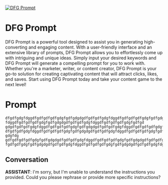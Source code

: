 
[![DFG Prompt](https://flow-prompt-covers.s3.us-west-1.amazonaws.com/icon/illustrative/illus_7.png)]()
# DFG Prompt 
DFG Prompt is a powerful tool designed to assist you in generating high-converting and engaging content. With a user-friendly interface and an extensive library of prompts, DFG Prompt allows you to effortlessly come up with intriguing and unique ideas. Simply input your desired keywords and DFG Prompt will generate a compelling prompt for you to work with. Whether you're a marketer, writer, or content creator, DFG Prompt is your go-to solution for creating captivating content that will attract clicks, likes, and saves. Start using DFG Prompt today and take your content game to the next level!

# Prompt

```
dfgdfgdgfdggdfgdfgdfgdfgdgfgdfgdgdgdfgdfgdfgdgfdggdfgdfgdfgdfgdgfgdfgdgdgdfgdfgdfgdg fdggdfgdfgdfgdfgdgfgdfgdgdgdfgdfgdfgdgfdggdfgdfgdfgdfgdgfgdfgd gdgdfgdfgdfgdgfdggdfgdfgdfgdfgdgfgdfgdgdgdfgdfgdfgdgfdggdfgdfgdfgdfgdgfgdfgdgdg dfgdfgdfgdgfdggdfgdfgdfgdfgdgfgdfgdgdgdfgdfgdfgdgfdggdfgdfgdfgdfgdgfgdfgdgdgdfgdfgdfgdgfdggdfgdfgdfgdfgdgfgdfgdgdgdfgdfgdfgdgfdggdfgdfgdfgdfgdgfgdfgdgdgdfgdfgdfgdgfdggdfgdfgdfgdfgdgfgdfgdgdgdfgdfgdf gdgfdg gdfgdfgdfgdfgdgfgdfgdgdgdfgdfgdfgdgfdggdfgdfgdfgdfgdgfgdfgdgdgdfgdfgdfgdgfdggdfgdfgdfgdfgdgfgdfgdgdgdfgdfgdfgdgfdggdfgdfgdfgdfgdgfgdfgdgdgdfgdfgdfgdgfdggdfgdfgdfgdfgdgfgdfgdgdgdfgdfgdfgdgfdggdfgd fgdfgdfgdgfgdfgdgdgdfgdfgdfgdgfdggdfgdfgdfgdfgdgfgdfgdgdgdfgdfgdfgdgfdggdfgdfgdfgdfgdgfgdfgdgdgdfgdfgdfgdgfdggdfgdfgdfgdfgdgfgdfgdgdgdfg
```

## Conversation

**ASSISTANT**: I'm sorry, but I'm unable to understand the instructions you provided. Could you please rephrase or provide more specific instructions?


